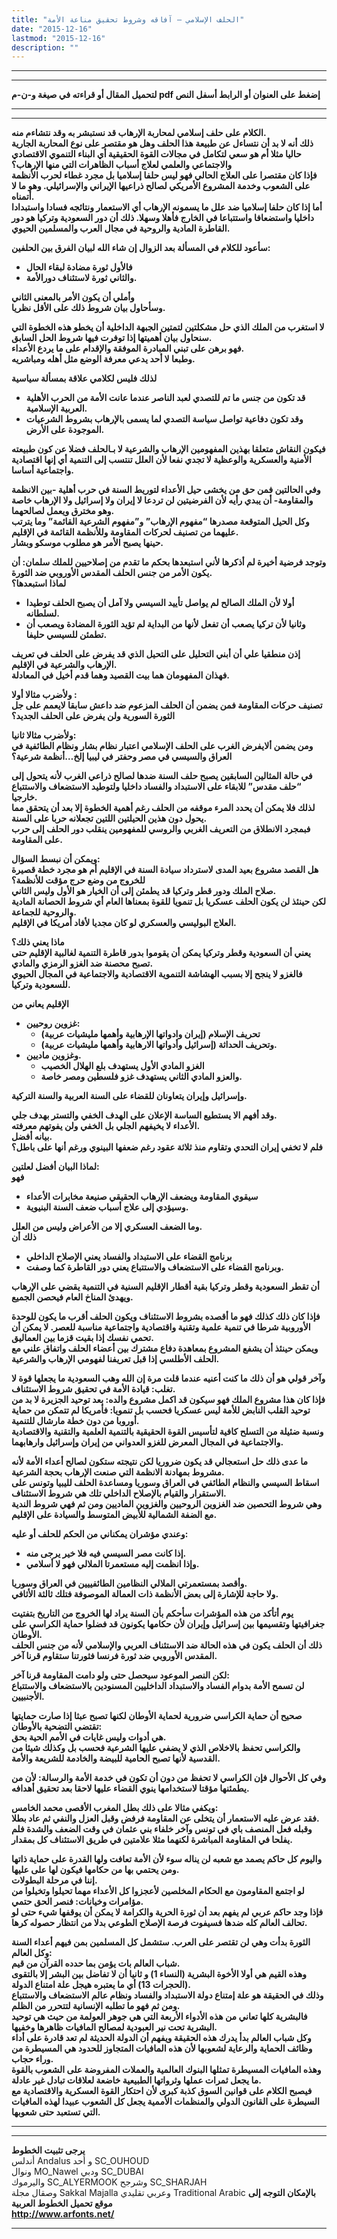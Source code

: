 ```yaml
---
title: "الحلف الإسلامي – آفاقه وشروط تحقيق مناعة الأمة"
date: "2015-12-16"
lastmod: "2015-12-16"
description: ""
---
```

---

---

**لتحميل المقال أو قراءته في صيغة و-ن-م pdf إضغط على العنوان أو الرابط أسفل النص**

---



---

**الكلام على حلف إسلامي لمحاربة الإرهاب قد نستبشر به وقد نتشاءم منه.  
ذلك أنه لا بد أن نتساءل عن طبيعة هذا الحلف وهل هو مقتصر على نوع المحاربة الجارية حاليا مثلا أم هو سعي لتكامل في مجالات القوة الحقيقية أي البناء التنموي الاقتصادي والاجتماعي والعلمي لعلاج أسباب الظاهرات التي منها الإرهاب؟  
فإذا كان مقتصرا على العلاج الحالي فهو ليس حلفا إسلاميا بل مجرد غطاء لحرب الأنظمة على الشعوب وخدمة المشروع الأمريكي لصالح ذراعيها الإيراني والإسرائيلي. وهو ما لا أتمناه.  
أما إذا كان حلفا إسلاميا ضد علل ما يسمونه الإرهاب أي الاستعمار ونتائجه فسادا واستبدادا داخليا واستضعافا واستتباعا في الخارج فأهلا وسهلا. ذلك أن دور السعودية وتركيا هو دور القاطرة المادية والروحية في مجال العرب والمسلمين الحيوي.**

**سأعود للكلام في المسألة بعد الزوال إن شاء الله لبيان الفرق بين الحلفين:**

* **فالأول ثورة مضادة لبقاء الحال**
* **والثاني ثورة لاستئناف دورالأمة.**

**وأملي أن يكون الأمر بالمعنى الثاني  
وسأحاول بيان شروط ذلك على الأقل نظريا.**

**لا استغرب من الملك الذي حل مشكلتين لتمتين الجبهة الداخلية أن يخطو هذه الخطوة التي سنحاول بيان أهميتها إذا توفرت فيها شروط الحل السابق.  
فهو برهن على تبني المبادرة الموفقة والإقدام على ما يردع الأعداء.  
وطبعا لا أحد يدعي معرفة الوضع مثل أهله ومباشريه.**

**لذلك فليس لكلامي علاقة بمسألة سياسية**

* **قد تكون من جنس ما تم للتصدي لعبد الناصر عندما عانت الأمة من الحرب الأهلية العربية الإسلامية.**
* **وقد تكون دفاعية تواصل سياسة التصدي لما يسمى بالإرهاب بشروط الشرعيات الموجودة على الأرض.**

**فيكون النقاش متعلقا بهذين المفهومين الإرهاب والشرعية لا بـالحلف فضلا عن كون طبيعته الأمنية والعسكرية والوعظية لا تجدي نفعا لأن العلل تنتسب إلى التنمية أي إنها اقتصادية واجتماعية أساسا.**

**وفي الحالتين فمن حق من يخشى حيل الأعداء لتوريط السنة في حرب أهلية -بين الانظمة والمقاومة- أن يبدي رأيه لأن الفرضيتين لن تردعا لا إيران ولا إسرائيل ولا الإرهاب خاصة وهو مخترق ويعمل لصالحهما.  
وكل الحيل المتوقعة مصدرها “مفهوم الإرهاب” و”مفهوم الشرعية القائمة” وما يترتب عليهما من تصنيف لحركات المقاومة وللأنظمة القائمة في الإقليم.  
حينها يصبح الأمر هو مطلوب موسكو وبشار.**

**وتوجد فرضية أخيرة لم أذكرها لأني استبعدها بحكم ما تقدم من إصلاحيين للملك سلمان: أن يكون الأمر من جنس الحلف المقدس الأوروبي ضد الثورة.  
لماذا استبعدها؟**

* **أولا لأن الملك الصالح لم يواصل تأييد السيسي ولا آمل أن يصبح الحلف توطيدا لسلطانه.**
* **وثانيا لأن تركيا يصعب أن تفعل لأنها من البداية لم تؤيد الثورة المضادة ويصعب أن تطمئن للسيسي حليفا.**

**إذن منطقيا علي أن أبني التحليل على التحيل الذي قد يفرض على الحلف في تعريف الإرهاب والشرعية في الإقليم.  
فهذان المفهومان هما بيت القصيد وهما قدم أخيل في المعادلة.**

**ولأضرب مثالا أولا :  
تصنيف حركات المقاومة فمن يضمن أن الحلف المزعوم ضد داعش سابقا لايعمم على جل الثورة السورية ولن يفرض على الحلف الجديد؟**

**ولأضرب مثالا ثانيا:  
ومن يضمن ألايفرض الغرب على الحلف الإسلامي اعتبار نظام بشار ونظام الطائفية في العراق والسيسي في مصر وحفتر في ليبيا إلخ…أنظمة شرعية؟**

**في حالة المثالين السابقين يصبح حلف السنة ضدها لصالح ذراعي الغرب لأنه يتحول إلى “حلف مقدس” للابقاء على الاستبداد والفساد داخليا ولتوطيد الاستضعاف والاستتباع خارجيا.  
لذلك فلا يمكن أن يحدد المرء موقفه من الحلف رغم أهمية الخطوة إلا بعد أن يتحقق مما يحول دون هذين الحيلتين اللتين تجعلانه حربا على السنة.  
فبمجرد الانطلاق من التعريف الغربي والروسي للمفهومين ينقلب دور الحلف إلى حرب على المقاومة.**

**ويمكن أن نبسط السؤال:  
هل القصد مشروع بعيد المدى لاسترداد سيادة السنة في الإقليم أم هو مجرد خطة قصيرة للخروج من وضع حرج مؤقت للأنظمة؟  
صلاح الملك ودور قطر وتركيا قد يطمئن إلى أن الخيار هو الأول وليس الثاني.  
لكن حينئذ لن يكون الحلف عسكريا بل تنمويا للقوة بمعناها العام أي شروط الحصانة المادية والروحية للجماعة.  
العلاج البوليسي والعسكري لو كان مجديا لأفاد أمريكا في الإقليم.**

**ماذا يعني ذلك؟  
يعني أن السعودية وقطر وتركيا يمكن أن يقوموا بدور قاطرة التنمية لغالبية الإقليم حتى تصبح محصنة ضد الغزو الرمزي والمادي.  
فالغزو لا ينجح إلا بسبب الهشاشة التنموية الاقتصادية والاجتماعية في المجال الحيوي للسعودية وتركيا.**

**الإقليم يعاني من**

* **غزوين روحيين:**
  + **تحريف الإسلام (إيران وادواتها الإرهابية وأهمها مليشيات عربية)**
  + **وتحريف الحداثة (إسرائيل وأدواتها الارهابية وأهمها مليشيات عربية).**
* **وغزوين ماديين.**
  + **الغزو المادي الأول يستهدف بلع الهلال الخصيب**
  + **والعزو المادي الثاني يستهدف غزو فلسطين ومصر خاصة.**

**وإسرائيل وإيران يتعاونان للقضاء على السنة العربية والسنة التركية.**

**وقد أفهم الا يستطيع الساسة الإعلان على الهدف الخفي والتستر بهدف جلي.  
الأعداء لا يخيفهم الجلي بل الخفي ولن يفوتهم معرفته.  
بيانه أفضل.  
فلم لا تخفي إيران التحدي وتقاوم منذ ثلاثة عقود رغم ضعفها البينوي ورغم أنها على باطل؟**

**لماذا البيان أفضل لعلتين:  
فهو**

* **سيقوي المقاومة ويضعف الإرهاب الحقيقي صنيعة مخابرات الأعداء**
* **وسيؤدي إلى علاج أسباب ضعف السنة البنيوية.**

**وما الضعف العسكري إلا من الأعراض وليس من العلل.  
ذلك أن**

* **برنامج القضاء على الاستبداد والفساد يعني الإصلاح الداخلي**
* **وبرنامج القضاء على الاستضعاف والاستتباع يعني دور القاطرة كما وصفت.**

**أن تقطر السعودية وقطر وتركيا بقية أقطار الإقليم السنية في التنمية يقضي على الإرهاب ويهدئ المناخ العام فيحصن الجميع.**

**فإذا كان ذلك كذلك فهو ما أقصده بشروط الاستئناف ويكون الحلف أقرب ما يكون للوحدة الأوروبية شرطا في تنمية علمية وتقنية واقتصادية واجتماعية مناسبة للعصر. لا يمكن أن تحمي نفسك إذا بقيت قزما بين العماليق.  
ويمكن حينئذ أن يشفع المشروع بمعاهدة دفاع مشترك بين أعضاء الحلف واتفاق علني مع الحلف الأطلسي إذا قبل تعريفنا لفهومي الإرهاب والشرعية.**

**وآخر قولي هو أن ذلك ما كنت أعنيه عندما قلت مرة إن الله وهب السعودية ما يجعلها قوة لا تغلب: قيادة الأمة في تحقيق شروط الاستئناف.  
فإذا كان هذا مشروع الملك فهو سيكون قد اكمل مشروع والده: بعد توحيد الجزيرة لا بد من توحيد القلب النابض للأمة ليس عسكريا فحسب بل تنمويا: فأمريكا لم تتمكن من حماية أوروبا من دون خطة مارشال للتنمية.  
ونسبة ضئيلة من التسلح كافية لتأسيس القوة الحقيقية بالتنمية العلمية والتقنية والاقتصادية والاجتماعية في المجال المعرض للغزو العدواني من إيران وإسرائيل وارهابهما.**

**ما عدى ذلك حل استعجالي قد يكون ضروريا لكن نتيجته ستكون لصالح أعداء الأمة لأنه مشروط بمهادنة الانظمة التي صنعت الإرهاب بحجة الشرعية.  
اسقاط السيسي والنظام الطائفي في العراق وسوريا ومساعدة الحلف لليبيا وتونس على الاستقرار والقيام بالإصلاح الداخلي تلك هي شروط الاستئناف.  
وهي شروط التحصين ضد الغزوين الروحيين والغزوين الماديين ومن ثم فهي شروط الندية مع الضفة الشمالية للأبيض المتوسط والسيادة على الإقليم.**

**وعندي مؤشران يمكناني من الحكم للحلف أو عليه:**

* **إذا كانت مصر السيسي فيه فلا خير يرجى منه.**
* **وإذا انظمت إليه مستعمرتا الملالي فهو لا أسلامي.**

**وأقصد بمستعمرتي الملالي النظامين الطائفييين في العراق وسوريا.  
ولا حاجة للإشارة إلى بعض الأنظمة ذات العمالة الموصوفة فتلك ثالثة الأثافي.**

**يوم أتأكد من هذه المؤشرات سأحكم بأن السنة يراد لها الخروج من التاريخ بتفتيت جغرافيتها وتقسيمها بين إسرائيل وإيران لأن حكامها يكونون قد فضلوا حماية الكراسي على الأوطان.  
ذلك أن الحلف يكون في هذه الحالة ضد الاستئناف العربي والإسلامي لأنه من جنس الحلف المقدس الأوروبي ضد ثورة فرنسا فثورتنا ستقاوم قرنا آخر.**

**لكن النصر الموعود سيحصل حتى ولو دامت المقاومة قرنا آخر:  
لن تسمح الأمة بدوام الفساد والاستبداد الداخليين المسنودين بالاستضعاف والاستتباع الأجنبيين.**

**صحيح أن حماية الكراسي ضرورية لحماية الأوطان لكنها تصبح عبثا إذا صارت حمايتها تقتضي التضحية بالأوطان:  
هي أدوات وليس غايات في الأمم الحية بحق.  
والكراسي تحفظ بالاخلاص الذي لا يضفي عليها الشرعية فحسب بل وكذلك شيئا من القدسية لأنها تصبح الحامية للبيضة والخادمة للشريعة والأمة.**

**وفي كل الأحوال فإن الكراسي لا تحفظ من دون أن تكون في خدمة الأمة والرسالة: لأن من يطمئنها مؤقتا لاستخدامها ينوي القضاء عليها لاحقا بعد تحقيق أهدافه.**

**ويكفي مثالا على ذلك بطل المغرب الأقصى محمد الخامس:  
فقد عرض عليه الاستعمار أن يتخلى عن المقاومة فرفض وقبل العزل والنفي ثم عاد بطلا.  
وقبله فعل المنصف باي في تونس وآخر خلفاء بني عثمان في وقت الضعف والشدة فلم يفلحا في المقاومة المباشرة لكنهما مثلا علامتين في طريق الاستئناف كل بمقدار.**

**واليوم كل حاكم يصمد مع شعبه لن يناله سوء لأن الأمة تعافت ولها القدرة على حماية ذاتها ومن يحتمي بها من حكامها فيكون لها على عليها.  
إننا في مرحلة البطولات.  
لو اجتمع المقاومون مع الحكام المخلصين لأعجزوا كل الأعداء مهما تحيلوا وتخيلوا من مؤامرات وخيانات: فنصر الحق حتمي.  
فإذا وجد حاكم عربي لم يفهم بعد أن ثورة الحرية والكرامة لا يمكن أن يوقفها شيء حتى لو تحالف العالم كله ضدها فسيفوت فرصة الإصلاح الطوعي بدلا من انتظار حصوله كرها.**

**الثورة بدأت وهي لن تقتصر على العرب. ستشمل كل المسلمين بمن فيهم أعداء السنة وكل العالم:  
شباب العالم بات يؤمن بما حدده القرآن من قيم.  
وهذه القيم هي أولا الأخوة البشرية (النساء 1) و ثانيا أن لا تفاضل بين البشر إلا بالتقوى (الحجرات 13) أي ما يعتبره هيجل علة امتناع الدولة.  
وذلك في الحقيقة هو علة إمتناع دولة الاستبداد والفساد ونظام عالم الاستضعاف والاستتباع ومن ثم فهو ما تطلبه الإنسانية لتتحرر من الظلم.  
فالبشرية كلها تعاني من هذه الأدواء الأربعة التي هي جوهر العولمة من حيث هي توحيد البشرية تحت نير العبودية لمصالح المافيات ظاهرها وخفيها.  
وكل شباب العالم بدأ يدرك هذه الحقيقة ويفهم أن الدولة الحديثة لم تعد قادرة على أداء وظائف الحماية والرعاية لشعوبها لأن هذه المافيات المتجاوز للحدود هي المسيطرة من وراء حجاب.  
وهذه المافيات المسيطرة تمثلها البنوك العالمية والعملات المفروضة على الشعوب بالقوة ما يجعل ثمرات عملها وثرواتها الطبيعية خاضعة لعلاقات تبادل غير عادلة.  
فيصبح الكلام على قوانين السوق كذبة كبرى لأن احتكار القوة العسكرية والاقتصادية مع السيطرة على القانون الدولي والمنظمات الأممية يجعل كل الشعوب عبيدا لهذه المافيات التي تستعبد حتى شعوبها.**

---

---

**يرجى تثبيت الخطوط**   
 أندلس Andalus  و أحد SC\_OUHOUD  
 ونوال MO\_Nawel  ودبي SC\_DUBAI   
 واليرموك SC\_ALYERMOOK  وشرجح SC\_SHARJAH   
 وصقال مجلة Sakkal Majalla وعربي تقليدي Traditional Arabic  **بالإمكان التوجه إلى موقع تحميل الخطوط العربية  
 http://www.arfonts.net/**

---

###